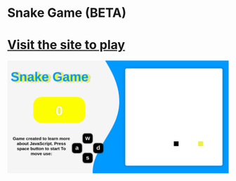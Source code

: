 # Snake Game (BETA)

[Visit the site to play](https://4ly-a.github.io/snake-game/)
======

![Captura de tela](https://github.com/4ly-a/snake-game/blob/master/screen/tela.png)




